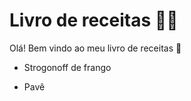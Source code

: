 # Livro de receitas :man_cook:

Olá! Bem vindo ao meu livro de receitas :wave:

- Strogonoff de frango


- Pavê